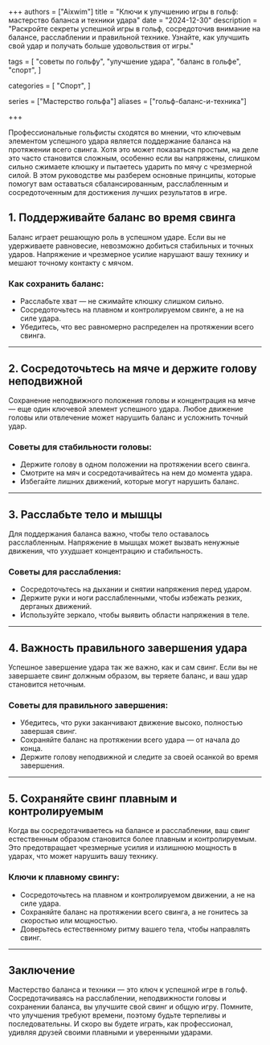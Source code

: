 +++
authors = ["Aixwim"]
title = "Ключи к улучшению игры в гольф: мастерство баланса и техники удара"
date = "2024-12-30"
description = "Раскройте секреты успешной игры в гольф, сосредоточив внимание на балансе, расслаблении и правильной технике. Узнайте, как улучшить свой удар и получать больше удовольствия от игры."

tags = [
  "советы по гольфу",
  "улучшение удара",
  "баланс в гольфе",
  "спорт",
]

categories = [
  "Спорт",
]

series = ["Мастерство гольфа"]
aliases = ["гольф-баланс-и-техника"]

+++

Профессиональные гольфисты сходятся во мнении, что ключевым элементом успешного удара является поддержание баланса на протяжении всего свинга. Хотя это может показаться простым, на деле это часто становится сложным, особенно если вы напряжены, слишком сильно сжимаете клюшку и пытаетесь ударить по мячу с чрезмерной силой. В этом руководстве мы разберем основные принципы, которые помогут вам оставаться сбалансированным, расслабленным и сосредоточенным для достижения лучших результатов в игре.

<!--more-->

## 1. Поддерживайте баланс во время свинга  

Баланс играет решающую роль в успешном ударе. Если вы не удерживаете равновесие, невозможно добиться стабильных и точных ударов. Напряжение и чрезмерное усилие нарушают вашу технику и мешают точному контакту с мячом.

### Как сохранить баланс:
- Расслабьте хват — не сжимайте клюшку слишком сильно.  
- Сосредоточьтесь на плавном и контролируемом свинге, а не на силе удара.  
- Убедитесь, что вес равномерно распределен на протяжении всего свинга.

---

## 2. Сосредоточьтесь на мяче и держите голову неподвижной  

Сохранение неподвижного положения головы и концентрация на мяче — еще один ключевой элемент успешного удара. Любое движение головы или отвлечение может нарушить баланс и усложнить точный удар.

### Советы для стабильности головы:
- Держите голову в одном положении на протяжении всего свинга.  
- Смотрите на мяч и сосредотачивайтесь на нем до момента удара.  
- Избегайте лишних движений, которые могут нарушить баланс.

---

## 3. Расслабьте тело и мышцы  

Для поддержания баланса важно, чтобы тело оставалось расслабленным. Напряжение в мышцах может вызвать ненужные движения, что ухудшает концентрацию и стабильность.

### Советы для расслабления:
- Сосредоточьтесь на дыхании и снятии напряжения перед ударом.  
- Держите руки и ноги расслабленными, чтобы избежать резких, дерганых движений.  
- Используйте зеркало, чтобы выявить области напряжения в теле.

---

## 4. Важность правильного завершения удара  

Успешное завершение удара так же важно, как и сам свинг. Если вы не завершаете свинг должным образом, вы теряете баланс, и ваш удар становится неточным.

### Советы для правильного завершения:
- Убедитесь, что руки заканчивают движение высоко, полностью завершая свинг.  
- Сохраняйте баланс на протяжении всего удара — от начала до конца.  
- Держите голову неподвижной и следите за своей осанкой во время завершения.

---

## 5. Сохраняйте свинг плавным и контролируемым  

Когда вы сосредотачиваетесь на балансе и расслаблении, ваш свинг естественным образом становится более плавным и контролируемым. Это предотвращает чрезмерные усилия и излишнюю мощность в ударах, что может нарушить вашу технику.

### Ключи к плавному свингу:
- Сосредоточьтесь на плавном и контролируемом движении, а не на силе удара.  
- Сохраняйте баланс на протяжении всего свинга, а не гонитесь за скоростью или мощностью.  
- Доверьтесь естественному ритму вашего тела, чтобы направлять свинг.

---

## Заключение  

Мастерство баланса и техники — это ключ к успешной игре в гольф. Сосредотачиваясь на расслаблении, неподвижности головы и сохранении баланса, вы улучшите свой свинг и общую игру. Помните, что улучшения требуют времени, поэтому будьте терпеливы и последовательны. И скоро вы будете играть, как профессионал, удивляя друзей своими плавными и уверенными ударами.
